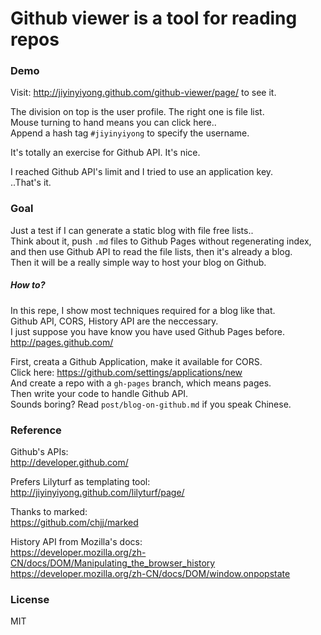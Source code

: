
# Github viewer is a tool for reading repos

### Demo

Visit: http://jiyinyiyong.github.com/github-viewer/page/ to see it.  

The division on top is the user profile. The right one is file list.  
Mouse turning to hand means you can click here..  
Append a hash tag `#jiyinyiyong` to specify the username.  

It's totally an exercise for Github API. It's nice.  

I reached Github API's limit and I tried to use an application key.  
..That's it.

### Goal

Just a test if I can generate a static blog with file free lists..  
Think about it, push `.md` files to Github Pages without regenerating index,  
and then use Github API to read the file lists, then it's already a blog.  
Then it will be a really simple way to host your blog on Github.  

##### How to?

In this repe, I show most techniques required for a blog like that.  
Github API, CORS, History API are the neccessary.  
I just suppose you have know you have used Github Pages before.  
http://pages.github.com/

First, creata a Github Application, make it available for CORS.  
Click here: https://github.com/settings/applications/new  
And create a repo with a `gh-pages` branch, which means pages.  
Then write your code to handle Github API.  
Sounds boring? Read `post/blog-on-github.md` if you speak Chinese.  

### Reference

Github's APIs:  
http://developer.github.com/

Prefers Lilyturf as templating tool:  
http://jiyinyiyong.github.com/lilyturf/page/  

Thanks to marked:  
https://github.com/chjj/marked

History API from Mozilla's docs:  
https://developer.mozilla.org/zh-CN/docs/DOM/Manipulating_the_browser_history  
https://developer.mozilla.org/zh-CN/docs/DOM/window.onpopstate  

### License

MIT